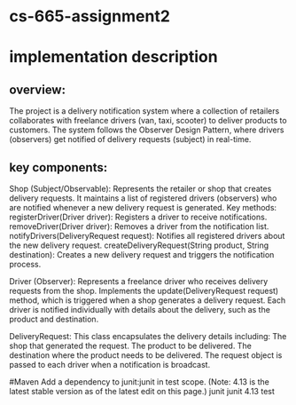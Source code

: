 # cs-665-assignment2
# implementation description
## overview:
The project is a delivery notification system where a collection of retailers collaborates with freelance drivers (van, taxi, scooter) to deliver products to customers. The system follows the Observer Design Pattern, where drivers (observers) get notified of delivery requests (subject) in real-time.
## key components:
Shop (Subject/Observable):
Represents the retailer or shop that creates delivery requests.
It maintains a list of registered drivers (observers) who are notified whenever a new delivery request is generated.
Key methods:
registerDriver(Driver driver): Registers a driver to receive notifications.
removeDriver(Driver driver): Removes a driver from the notification list.
notifyDrivers(DeliveryRequest request): Notifies all registered drivers about the new delivery request.
createDeliveryRequest(String product, String destination): Creates a new delivery request and triggers the notification process.

Driver (Observer):
Represents a freelance driver who receives delivery requests from the shop.
Implements the update(DeliveryRequest request) method, which is triggered when a shop generates a delivery request.
Each driver is notified individually with details about the delivery, such as the product and destination.

DeliveryRequest:
This class encapsulates the delivery details including:
The shop that generated the request.
The product to be delivered.
The destination where the product needs to be delivered.
The request object is passed to each driver when a notification is broadcast.

#Maven
Add a dependency to junit:junit in test scope. (Note: 4.13 is the latest stable version as of the latest edit on this page.)
<dependency>
  <groupId>junit</groupId>
  <artifactId>junit</artifactId>
  <version>4.13</version>
  <scope>test</scope>
</dependency>

